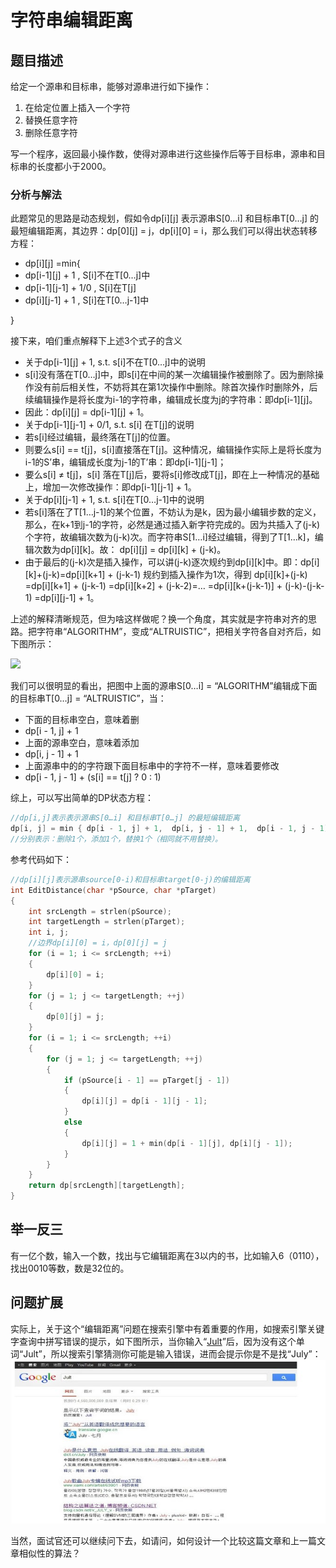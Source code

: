 # 字符串编辑距离

## 题目描述

给定一个源串和目标串，能够对源串进行如下操作：  
1. 在给定位置上插入一个字符  
2. 替换任意字符  
3. 删除任意字符  

写一个程序，返回最小操作数，使得对源串进行这些操作后等于目标串，源串和目标串的长度都小于2000。  

### 分析与解法

此题常见的思路是动态规划，假如令dp[i][j] 表示源串S[0…i] 和目标串T[0…j] 的最短编辑距离，其边界：dp[0][j] = j，dp[i][0] = i，那么我们可以得出状态转移方程：
 - dp[i][j] =min{
- dp[i-1][j] + 1 , S[i]不在T[0…j]中
- dp[i-1][j-1] + 1/0 , S[i]在T[j]
- dp[i][j-1] + 1 , S[i]在T[0…j-1]中

}

接下来，咱们重点解释下上述3个式子的含义
 - 关于dp[i-1][j] + 1, s.t. s[i]不在T[0…j]中的说明
- s[i]没有落在T[0…j]中，即s[i]在中间的某一次编辑操作被删除了。因为删除操作没有前后相关性，不妨将其在第1次操作中删除。除首次操作时删除外，后续编辑操作是将长度为i-1的字符串，编辑成长度为j的字符串：即dp[i-1][j]。
- 因此：dp[i][j] = dp[i-1][j] + 1。
 - 关于dp[i-1][j-1] + 0/1, s.t. s[i] 在T[j]的说明
- 若s[i]经过编辑，最终落在T[j]的位置。
- 则要么s[i] == t[j]，s[i]直接落在T[j]。这种情况，编辑操作实际上是将长度为i-1的S’串，编辑成长度为j-1的T’串：即dp[i-1][j-1]；
- 要么s[i] ≠ t[j]，s[i] 落在T[j]后，要将s[i]修改成T[j]，即在上一种情况的基础上，增加一次修改操作：即dp[i-1][j-1] + 1。
 - 关于dp[i][j-1] + 1, s.t. s[i]在T[0…j-1]中的说明
- 若s[i]落在了T[1…j-1]的某个位置，不妨认为是k，因为最小编辑步数的定义，那么，在k+1到j-1的字符，必然是通过插入新字符完成的。因为共插入了(j-k)个字符，故编辑次数为(j-k)次。而字符串S[1…i]经过编辑，得到了T[1…k]，编辑次数为dp[i][k]。故： dp[i][j] = dp[i][k] + (j-k)。
- 由于最后的(j-k)次是插入操作，可以讲(j-k)逐次规约到dp[i][k]中。即：dp[i][k]+(j-k)=dp[i][k+1] + (j-k-1)
规约到插入操作为1次，得到
dp[i][k]+(j-k) 
	=dp[i][k+1] + (j-k-1)
	=dp[i][k+2] + (j-k-2)=…
	=dp[i][k+(j-k-1)] + (j-k)-(j-k-1)
	=dp[i][j-1] + 1。

上述的解释清晰规范，但为啥这样做呢？换一个角度，其实就是字符串对齐的思路。把字符串“ALGORITHM”，变成“ALTRUISTIC”，把相关字符各自对齐后，如下图所示：

![](http://img.blog.csdn.net/20140616114324296)

我们可以很明显的看出，把图中上面的源串S[0…i] = “ALGORITHM”编辑成下面的目标串T[0…j] = “ALTRUISTIC”，当：
 - 下面的目标串空白，意味着删
- dp[i - 1, j] + 1
 - 上面的源串空白，意味着添加 
- dp[i, j - 1] + 1 
 - 上面源串中的的字符跟下面目标串中的字符不一样，意味着要修改
- dp[i - 1, j - 1] + (s[i] == t[j] ? 0 : 1) 

综上，可以写出简单的DP状态方程：

```c
//dp[i,j]表示表示源串S[0…i] 和目标串T[0…j] 的最短编辑距离
dp[i, j] = min { dp[i - 1, j] + 1,  dp[i, j - 1] + 1,  dp[i - 1, j - 1] + (s[i] == t[j] ? 0 : 1) }
//分别表示：删除1个，添加1个，替换1个（相同就不用替换）。
```
参考代码如下：
```c
//dp[i][j]表示源串source[0-i)和目标串target[0-j)的编辑距离
int EditDistance(char *pSource, char *pTarget)
{
	int srcLength = strlen(pSource);
	int targetLength = strlen(pTarget);
	int i, j;
	//边界dp[i][0] = i，dp[0][j] = j  
	for (i = 1; i <= srcLength; ++i)
	{
		dp[i][0] = i;
	}
	for (j = 1; j <= targetLength; ++j)
	{
		dp[0][j] = j;
	}
	for (i = 1; i <= srcLength; ++i)
	{
		for (j = 1; j <= targetLength; ++j)
		{
			if (pSource[i - 1] == pTarget[j - 1])
			{
				dp[i][j] = dp[i - 1][j - 1];
			}
			else
			{
				dp[i][j] = 1 + min(dp[i - 1][j], dp[i][j - 1]);
			}
		}
	}
	return dp[srcLength][targetLength];
}
```

## 举一反三

有一亿个数，输入一个数，找出与它编辑距离在3以内的书，比如输入6（0110），找出0010等数，数是32位的。


## 问题扩展

实际上，关于这个“编辑距离”问题在搜索引擎中有着重要的作用，如搜索引擎关键字查询中拼写错误的提示，如下图所示，当你输入“[Jult](https://www.google.com.hk/search?hl=zh-CN&newwindow=1&safe=strict&site=&source=hp&q=Jult&btnK=Google+%E6%90%9C%E7%B4%A2)”后，因为没有这个单词“Jult”，所以搜索引擎猜测你可能是输入错误，进而会提示你是不是找“July”：
![](../images/28~29/29.7.jpg)

当然，面试官还可以继续问下去，如请问，如何设计一个比较这篇文章和上一篇文章相似性的算法？
